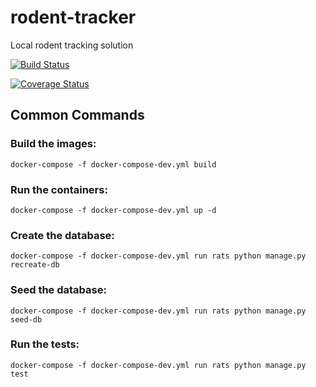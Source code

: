 # rodent-tracker
Local rodent tracking solution

[![Build Status](https://travis-ci.com/the-nerdy-python/rodent-tracker.svg?branch=master)](https://travis-ci.com/the-nerdy-python/rodent-tracker)

[![Coverage Status](https://coveralls.io/repos/github/the-nerdy-python/rodent-tracker/badge.svg?branch=master)](https://coveralls.io/github/the-nerdy-python/rodent-tracker?branch=master)

## Common Commands

### Build the images:

`docker-compose -f docker-compose-dev.yml build`

### Run the containers:

`docker-compose -f docker-compose-dev.yml up -d`

### Create the database:

`docker-compose -f docker-compose-dev.yml run rats python manage.py recreate-db`

### Seed the database:

`docker-compose -f docker-compose-dev.yml run rats python manage.py seed-db`

### Run the tests:

`docker-compose -f docker-compose-dev.yml run rats python manage.py test`
